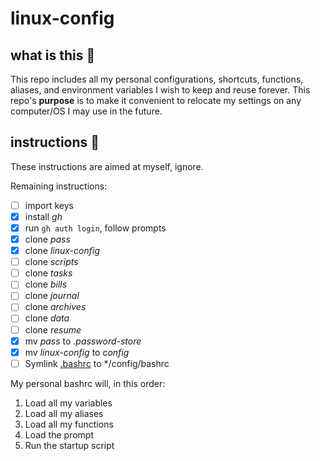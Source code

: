 # linux-config

## what is this 🤔

This repo includes all my personal configurations, shortcuts, functions, aliases, and environment variables I wish to keep and reuse forever. This repo's **purpose** is to make it convenient to relocate my settings on any computer/OS I may use in the future.

## instructions 📜

These instructions are aimed at myself, ignore.

Remaining instructions:
- [ ] import keys
- [x] install *gh*
- [x] run ```gh auth login```, follow prompts
- [x] clone *pass*
- [x] clone *linux-config*
- [ ] clone *scripts*
- [ ] clone *tasks*
- [ ] clone *bills*
- [ ] clone *journal*
- [ ] clone *archives*
- [ ] clone *data*
- [ ] clone *resume*
- [x] mv *pass* to *.password-store*
- [x] mv *linux-config* to *config* 
- [ ] Symlink <u>.bashrc</u> to */config/bashrc

My personal bashrc will, in this order:

1. Load all my variables
2. Load all my aliases
3. Load all my functions
4. Load the prompt
5. Run the startup script
